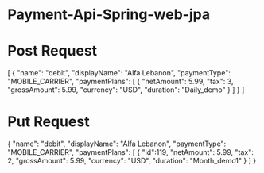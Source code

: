 # Payment-Api-Spring-web-jpa

# Post Request

[
    {
        "name": "debit",
        "displayName": "Alfa Lebanon",
        "paymentType": "MOBILE_CARRIER",
        "paymentPlans": [
            {
                "netAmount": 5.99,
                "tax": 3,
                "grossAmount": 5.99,
                "currency": "USD",
                "duration": "Daily_demo"
            }
        ]
    }
]

# Put Request

{
        "name": "debit",
        "displayName": "Alfa Lebanon",
        "paymentType": "MOBILE_CARRIER",
        "paymentPlans": [
            {
            	"id":119,
                "netAmount": 5.99,
                "tax": 2,
                "grossAmount": 5.99,
                "currency": "USD",
                "duration": "Month_demo1"
            }
        ]
}

